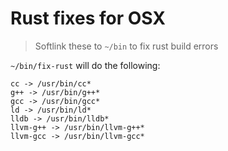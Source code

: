 # Rust fixes for OSX

> Softlink these to `~/bin` to fix rust build errors

`~/bin/fix-rust` will do the following:

```
cc -> /usr/bin/cc*
g++ -> /usr/bin/g++*
gcc -> /usr/bin/gcc*
ld -> /usr/bin/ld*
lldb -> /usr/bin/lldb*
llvm-g++ -> /usr/bin/llvm-g++*
llvm-gcc -> /usr/bin/llvm-gcc*
```

